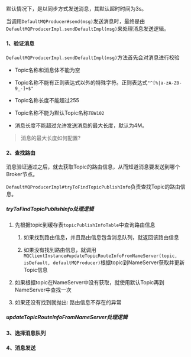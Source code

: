 默认情况下，是以同步方式发送消息，其默认超时时间为3s。

当调用`DefaultMQProducer#send(msg)`发送消息时，最终是由`DefaultMQProducerImpl.sendDefaultImpl(msg)`来处理消息发送逻辑。

#### 1、验证消息

`DefaultMQProducerImpl.sendDefaultImpl(msg)`方法首先会对消息进行校验

- Topic名称和消息体不能为空

- Topic名称不能有正则表达式以外的特殊字符。正则表达式`"^[%|a-zA-Z0-9_-]+$"`

- Topic名称长度不能超过255

- Topic名称不能为默认Topic名称`TBW102`

- 消息长度不能超过允许发送消息的最大长度，默认为4M。

> 消息的最大长度如何配置?

#### 2、查找路由

消息验证通过之后，就去获取Topic的路由信息，从而知道消息要发送到哪个Broker节点。

`DefaultMQProducerImpl#tryToFindTopicPublishInfo`负责查找Topic的路由信息。

##### tryToFindTopicPublishInfo处理逻辑

1. 先根据topic到缓存表`topicPublishInfoTable`中查询路由信息
   
   1. 如果找到路由信息，并且路由信息包含消息队列，就返回该路由信息
   
   2. 如果没有找到路由信息，就调用`MQClientInstance#updateTopicRouteInfoFromNameServer(topic, isDefault, defaultMQProducer)`根据topic到NameServer获取并更新Topic信息

2. 如果根据topic在NameServer中没有获取，就使用默认Topic再到NameServer中查找一次

3. 如果还没有找到就抛出: 路由信息不存在的异常

##### updateTopicRouteInfoFromNameServer处理逻辑



#### 3、选择消息队列

#### 4、消息发送
